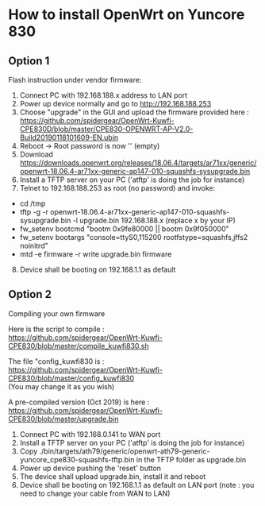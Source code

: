 # How to install OpenWrt on Yuncore 830

## Option 1

Flash instruction under vendor firmware:

1. Connect PC with 192.168.188.x address to LAN port
2. Power up device normally and go to http://192.168.188.253
3. Choose "upgrade" in the GUI and upload the firmware provided here :<br />
https://github.com/spidergear/OpenWrt-Kuwfi-CPE830D/blob/master/CPE830-OPENWRT-AP-V2.0-Build20190118101609-EN.ubin
4. Reboot -> Root password is now '' (empty)
5. Download https://downloads.openwrt.org/releases/18.06.4/targets/ar71xx/generic/openwrt-18.06.4-ar71xx-generic-ap147-010-squashfs-sysupgrade.bin
6. Install a TFTP server on your PC ('atftp' is doing the job for instance)
7. Telnet to 192.168.188.253 as root (no password) and invoke:
- cd /tmp
- tftp -g -r openwrt-18.06.4-ar71xx-generic-ap147-010-squashfs-sysupgrade.bin -l upgrade.bin 192.168.188.x (replace x by your IP)
- fw_setenv bootcmd "bootm 0x9fe80000 || bootm 0x9f050000"
- fw_setenv bootargs "console=ttyS0,115200 rootfstype=squashfs,jffs2 noinitrd"
- mtd -e firmware -r write upgrade.bin firmware
8. Device shall be booting on 192.168.1.1 as default


## Option 2

Compiling your own firmware

Here is the script to compile :<br />
https://github.com/spidergear/OpenWrt-Kuwfi-CPE830/blob/master/compile_kuwfi830.sh

The file "config_kuwfi830 is :<br />
https://github.com/spidergear/OpenWrt-Kuwfi-CPE830/blob/master/config_kuwfi830<br />
(You may change it as you wish)

A pre-compiled version (Oct 2019) is here :<br />
https://github.com/spidergear/OpenWrt-Kuwfi-CPE830/blob/master/upgrade.bin

1. Connect PC with 192.168.0.141 to WAN port
2. Install a TFTP server on your PC ('atftp' is doing the job for instance)
3. Copy ./bin/targets/ath79/generic/openwrt-ath79-generic-yuncore_cpe830-squashfs-tftp.bin in the TFTP folder as upgrade.bin
4. Power up device pushing the 'reset' button
5. The device shall upload upgrade.bin, install it and reboot
6. Device shall be booting on 192.168.1.1 as default on LAN port (note : you need to change your cable from WAN to LAN)

